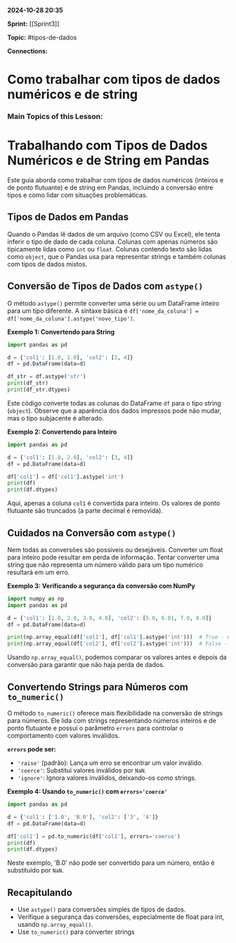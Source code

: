 
**2024-10-28 20:35**

**Sprint:** [[Sprint3]]

**Topic:** #tipos-de-dados 

**Connections:** 

# **Como trabalhar com tipos de dados numéricos e de string**
### Main Topics of this Lesson:


# Trabalhando com Tipos de Dados Numéricos e de String em Pandas

Este guia aborda como trabalhar com tipos de dados numéricos (inteiros e de ponto flutuante) e de string em Pandas, incluindo a conversão entre tipos e como lidar com situações problemáticas.

## Tipos de Dados em Pandas

Quando o Pandas lê dados de um arquivo (como CSV ou Excel), ele tenta inferir o tipo de dado de cada coluna. Colunas com apenas números são tipicamente lidas como `int` ou `float`. Colunas contendo texto são lidas como `object`, que o Pandas usa para representar strings e também colunas com tipos de dados mistos.

## Conversão de Tipos de Dados com `astype()`

O método `astype()` permite converter uma série ou um DataFrame inteiro para um tipo diferente.  A sintaxe básica é `df['nome_da_coluna'] = df['nome_da_coluna'].astype('novo_tipo')`.

**Exemplo 1: Convertendo para String**

```python
import pandas as pd

d = {'col1': [1.0, 2.0], 'col2': [3, 4]}
df = pd.DataFrame(data=d)

df_str = df.astype('str')
print(df_str)
print(df_str.dtypes)
```

Este código converte todas as colunas do DataFrame `df` para o tipo string (`object`).  Observe que a aparência dos dados impressos pode não mudar, mas o tipo subjacente é alterado.

**Exemplo 2: Convertendo para Inteiro**

```python
import pandas as pd

d = {'col1': [1.0, 2.0], 'col2': [3, 4]}
df = pd.DataFrame(data=d)

df['col1'] = df['col1'].astype('int')
print(df)
print(df.dtypes)
```

Aqui, apenas a coluna `col1` é convertida para inteiro.  Os valores de ponto flutuante são truncados (a parte decimal é removida).


## Cuidados na Conversão com `astype()`

Nem todas as conversões são possíveis ou desejáveis.  Converter um float para inteiro pode resultar em perda de informação.  Tentar converter uma string que não representa um número válido para um tipo numérico resultará em um erro.

**Exemplo 3: Verificando a segurança da conversão com NumPy**

```python
import numpy as np
import pandas as pd

d = {'col1': [1.0, 2.0, 3.0, 4.0], 'col2': [5.0, 6.01, 7.0, 8.0]}
df = pd.DataFrame(data=d)

print(np.array_equal(df['col1'], df['col1'].astype('int')))  # True - Conversão segura
print(np.array_equal(df['col2'], df['col2'].astype('int')))  # False - Conversão com perda de dados
```

Usando `np.array_equal()`, podemos comparar os valores antes e depois da conversão para garantir que não haja perda de dados.

## Convertendo Strings para Números com `to_numeric()`

O método `to_numeric()` oferece mais flexibilidade na conversão de strings para números.  Ele lida com strings representando números inteiros e de ponto flutuante e possui o parâmetro `errors` para controlar o comportamento com valores inválidos.

**`errors` pode ser:**

* `'raise'` (padrão): Lança um erro se encontrar um valor inválido.
* `'coerce'`: Substitui valores inválidos por `NaN`.
* `'ignore'`: Ignora valores inválidos, deixando-os como strings.

**Exemplo 4: Usando `to_numeric()` com `errors='coerce'`**

```python
import pandas as pd

d = {'col1': ['1.0', 'B.0'], 'col2': ['3', '4']}
df = pd.DataFrame(data=d)

df['col1'] = pd.to_numeric(df['col1'], errors='coerce')
print(df)
print(df.dtypes)
```

Neste exemplo, 'B.0' não pode ser convertido para um número, então é substituído por `NaN`.


## Recapitulando

* Use `astype()` para conversões simples de tipos de dados.
* Verifique a segurança das conversões, especialmente de float para int, usando `np.array_equal()`.
* Use `to_numeric()` para converter strings







